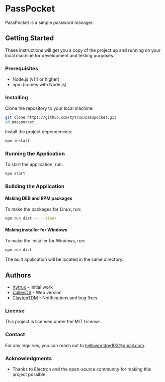 # PassPocket

PassPocket is a simple password manager.

## Getting Started

These instructions will get you a copy of the project up and running on your local machine for development and testing purposes.

### Prerequisites

- Node.js (v14 or higher)
- npm (comes with Node.js)

### Installing

Clone the repository to your local machine:

```sh
git clone https://github.com/Xytrux/passpocket.git
cd passpocket
```

Install the project dependencies:

```sh
npm install
```

### Running the Application
To start the application, run:

```sh
npm start
```

### Building the Application

#### Making DEB and RPM packages
To make the packages for Linux, run:

```sh
npm run dist -- --linux
```

#### Making installer for Windows
To make the installer for Windows, run:

```sh
npm run dist
```

The built application will be located in the same directory.

## Authors
- [Xytrux](https://github.com/Xytrux) - Initial work
- [CallenDV](https://github.com/CallenDV) - Web version
- [ClaytonTDM](https://github.com/ClaytonTDM) - Notifications and bug fixes

### License
This project is licensed under the MIT License.

### Contact
For any inquiries, you can reach out to helloworldpy103@gmail.com.

### Acknowledgments
- Thanks to Electron and the open-source community for making this project possible.